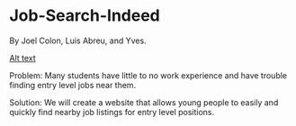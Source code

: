 # Job-Search-Indeed

By Joel Colon, Luis Abreu, and Yves.

[Alt text](../Demo-Image.png?raw=true "Optional Title")


Problem: Many students have little to no work experience and have trouble finding entry level jobs near them.

Solution: We will create a website that allows young people to easily and quickly find nearby job listings for entry level positions.
